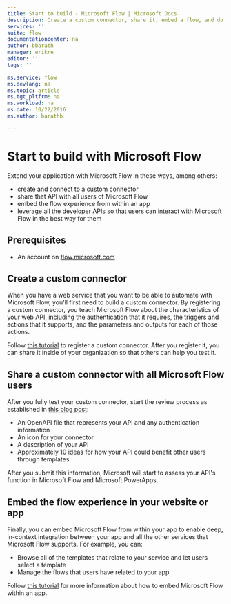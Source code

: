 ```yaml
---
title: Start to build - Microsoft Flow | Microsoft Docs
description: Create a custom connector, share it, embed a flow, and do much more.
services: ''
suite: flow
documentationcenter: na
author: bbarath
manager: erikre
editor: ''
tags: ''

ms.service: flow
ms.devlang: na
ms.topic: article
ms.tgt_pltfrm: na
ms.workload: na
ms.date: 10/22/2016
ms.author: barathb

---
```

# Start to build with Microsoft Flow
Extend your application with Microsoft Flow in these ways, among others:

* create and connect to a custom connector
* share that API with all users of Microsoft Flow
* embed the flow experience from within an app
* leverage all the developer APIs so that users can interact with Microsoft Flow in the best way for them

## Prerequisites
* An account on [flow.microsoft.com](https://flow.microsoft.com)

## Create a custom connector
When you have a web service that you want to be able to automate with Microsoft Flow, you'll first need to build a custom connector. By registering a custom connector, you teach Microsoft Flow about the characteristics of your web API, including the authentication that it requires, the triggers and actions that it supports, and the parameters and outputs for each of those actions.

Follow [this tutorial](https://powerapps.microsoft.com/tutorials/register-custom-api/) to register a custom connector. After you register it, you can share it inside of your organization so that others can help you test it.

## Share a custom connector with all Microsoft Flow users
After you fully test your custom connector, start the review process as established in [this blog post](https://flow.microsoft.com/blog/calling-all-saas-apps-now-you-can-build-your-own-connector-for-flow-and-logic-apps/):

* An OpenAPI file that represents your API and any authentication information
* An icon for your connector
* A description of your API
* Approximately 10 ideas for how your API could benefit other users through templates

After you submit this information, Microsoft will start to assess your API's function in Microsoft Flow and Microsoft PowerApps.

## Embed the flow experience in your website or app
Finally, you can embed Microsoft Flow from within your app to enable deep, in-context integration between your app and all the other services that Microsoft Flow supports. For example, you can:

* Browse all of the templates that relate to your service and let users select a template
* Manage the flows that users have related to your app

Follow [this tutorial](embed-flow-dev.md) for more information about how to embed Microsoft Flow within an app.

